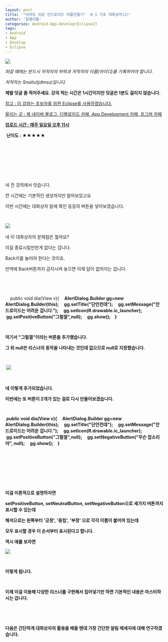 ```yaml
---
layout: post
title: '"아마도 쉬운 안드로이드 어플만들기"  6-1 기초 대화상자(2)'
author: '달팽이들'
categories: Android-App-Develop(Eclipse2)
tags:
- Android
- App
- Develop
- Eclipse
---
```



<script> location.href='https://cafe.naver.com/develoid/306119' ; </script>

<p><img src="https://dthumb-phinf.pstatic.net/?src=%22http%3A%2F%2Fpostfiles3.naver.net%2F20130523_178%2Ftjdtnsu_1369283538974akCh1_JPEG%2Fand.jpg%3Ftype%3Dw2%22&amp;type=cafe_wa740"></p><p><i>퍼갈 때에는 반드시 저작자의 허락과 저작자의 이름(아이디)를 기록하어야 합니다.</i></p><p><i>저작자는 Snails(tjdtnsu)입니다.</i></p><p><span><strong><span>제발 덧글 좀 적어주세요. 강의 적는 시간은 1시간이지만 덧글은 1분도 걸리지 않습니다.</span></strong></span></p><p><u>참고 : 이 강좌는 초보자를 위한 Eclipse를 사용하였습니다.</u></p><p><u>올리는 곳 : 제 네이버 블로그, 디벨로이드 카페, App Development 카페, 프그머 카페</u></p><div><span><u><strong>업로드 시간 : 매주 일요일 오후 11시</strong></u><div></div><p>&nbsp;<strong><span>난이도 : ★</span><span>★★★★</span></strong>&nbsp;</p><div></div><p></p><p>&nbsp;</p><p>&nbsp;</p><p>&nbsp;</p><p>&nbsp;</p><p><span>﻿네 전 강의에서 잇습니다.</span>&nbsp;</p><p><span>전 시간에는 기본적인 생성까지만 알아보았고요</span>&nbsp;</p><p><span>이번 시간에는 대화상자 밑에 확인 등등의 버튼을 넣어보겠습니다.</span>&nbsp;</p><p><span>﻿</span></p><p><img src="https://dthumb-phinf.pstatic.net/?src=%22http%3A%2F%2Fpostfiles2.naver.net%2F20130913_33%2Ftjdtnsu_1379058970883nETKx_PNG%2F%25C1%25A6%25B8%25F1_%25BE%25F8%25C0%25BD.png%3Ftype%3Dw2%22&amp;type=cafe_wa740">&nbsp;</p><p><span>네 이 대화상자의 문제점은 뭘까요?</span>&nbsp;</p><p><span>이걸 종료시킬만한게 없다는 겁니다.</span>&nbsp;</p><p><span>Back키를 눌러야 한다는 것이죠.</span>&nbsp;</p><p><span>만약에 Back버튼까지 금지시켜 놓으면 이제 답이 없어지는 겁니다.﻿</span>&nbsp;</p><p><span>﻿</span>&nbsp;</p><p><span>﻿</span>&nbsp;</p><p><span>&nbsp;&nbsp;&nbsp; public void dia(View v){<b>&nbsp;&nbsp;&nbsp; &nbsp;AlertDialog.Builder gg=new AlertDialog.Builder(this);<b>&nbsp;&nbsp;&nbsp; &nbsp;gg.setTitle("단언컨데");<b>&nbsp;&nbsp;&nbsp; &nbsp;gg.setMessage("안드로이드는 어려운 겁니다.");<b>&nbsp;&nbsp;&nbsp; &nbsp;gg.setIcon(R.drawable.ic_launcher);<b><span>&nbsp;&nbsp;&nbsp; &nbsp;gg.setPositiveButton("그럴껄",null);</span><b>&nbsp;&nbsp;&nbsp; &nbsp;gg.show();<b>&nbsp;&nbsp;&nbsp; }</span><span>&nbsp;</span></p><p><span>﻿</span>&nbsp;</p><p><span>﻿</span><span>여기서 "그럴껄"이라는 버튼을 추가했습니다.</span></p><p><span>그 뒤﻿</span><span>&nbsp;null은 리스너의 동작을 나타내는 것인데 없으므로 null로 지정했습니다.</span>&nbsp;</p><p><span></span>&nbsp;</p><p><span>﻿</span>&nbsp;<img src="https://dthumb-phinf.pstatic.net/?src=%22http%3A%2F%2Fpostfiles5.naver.net%2F20130913_228%2Ftjdtnsu_1379059005369l9tSx_PNG%2F%25C1%25A6%25B8%25F1_%25BE%25F8%25C0%25BD.png%3Ftype%3Dw2%22&amp;type=cafe_wa740">&nbsp;</p><p><span>﻿</span>&nbsp;</p><p><span>네 이렇게 추가되었습니다.﻿</span>&nbsp;</p><p><span>이번에는 또 버튼이 2개가 있는 걸로 다시 만들어보겠습니다.</span>&nbsp;</p><p><span>﻿</span>&nbsp;</p><p><span>﻿</span><span>&nbsp;public void dia(View v){</span><b><span>&nbsp;&nbsp;&nbsp; &nbsp;AlertDialog.Builder gg=new AlertDialog.Builder(this);</span><b><span>&nbsp;&nbsp;&nbsp; &nbsp;gg.setTitle("단언컨데");</span><b><span>&nbsp;&nbsp;&nbsp; &nbsp;gg.setMessage("안드로이드는 어려운 겁니다.");</span><b><span>&nbsp;&nbsp;&nbsp; &nbsp;gg.setIcon(R.drawable.ic_launcher);</span><b><span>&nbsp;&nbsp;&nbsp; &nbsp;gg.setPositiveButton("그럴껄",null);</span><b><span>&nbsp;&nbsp;&nbsp; &nbsp;gg.setNegativeButton("무슨 잡소리야", null);</span><b><span>&nbsp;&nbsp;&nbsp; &nbsp;gg.show();</span><b><span>&nbsp;&nbsp;&nbsp; }</span>&nbsp;</p><p><span>﻿</span>&nbsp;&nbsp;</p><p>&nbsp;</p><p><span>﻿</span>&nbsp;</p><p><span>﻿</span>&nbsp;</p><p><span>이걸 이론적으로 설명하자면</span>&nbsp;</p><p><span>setPositiveButton, setNeutralButton, setNegativeButton으로 세가지 버튼까지 표시할 수 있는데</span>&nbsp;</p><p><span>해석으로는 왼쪽부터 '긍정', '중립', '부정' 으로 각각 이름이 붙어여 있는데﻿</span><span>﻿</span>&nbsp;</p><p><span>모두 표시할 경우 이 순서부터 표시된다고 합니다.</span>&nbsp;</p><p><span>역시 예를 보자면﻿</span>&nbsp;</p><p><img src="https://dthumb-phinf.pstatic.net/?src=%22http%3A%2F%2Fpostfiles9.naver.net%2F20130913_296%2Ftjdtnsu_1379058953788fMGAJ_PNG%2F%25C1%25A6%25B8%25F1_%25BE%25F8%25C0%25BD.png%3Ftype%3Dw2%22&amp;type=cafe_wa740"></p><p>&nbsp;</p><p><span>﻿이렇게 됩니다.</span>&nbsp;</p><p>&nbsp;</p><p><span>﻿이제 이걸 이용해 다양한 리스너를 구현해서 집어넣기만 하면&nbsp;기본적인 내용은 마스터하시는 겁니다.</span>&nbsp;</p><p><span>﻿</span>&nbsp;</p><p>&nbsp;</p><p><span>다음은 간단하게 대화상자의 활용을 배울 텐데 가장 간단한 알림 메세지에 대해 연구하겠습니다.﻿</span>&nbsp;</p><p></p></span></div><p></p><p>&nbsp;</p><p>&nbsp;</p><p>&nbsp;</p><p></p>
